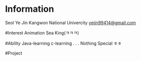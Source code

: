 # Information
Seol Ye Jin
Kangwon National Univercity
yejin99414@gmail.com

#Interest
Animation
Sea King(ㅋㅋㅋ)

#Ability
Java-learning
c-learning
.
.
.
Nothing Special
ㅎㅎ

#Project





